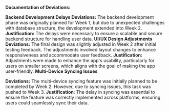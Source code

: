 **Documentation of Deviations:**

**Backend Development Delays
Deviations:** The backend development phase was originally planned for Week 1, but due to unexpected challenges with database structure, the development extended into Week 2.
**Justification:** The delays were necessary to ensure a scalable and secure backend structure for handling user data.
**UI/UX Design Adjustments**
**Deviations:** The final design was slightly adjusted in Week 2 after initial testing feedback. The adjustments involved layout changes to enhance responsiveness and accommodate user feedback.
**Justification:** Adjustments were made to enhance the app's usability, particularly for users on smaller screens, which aligns with the goal of making the app user-friendly.
**Multi-Device Syncing Issues**

**Deviations:** The multi-device syncing feature was initially planned to be completed by Week 2. However, due to syncing issues, this task was pushed to Week 3.
**Justification**: The delay in syncing was essential to ensure the feature was correctly implemented across platforms, ensuring users could seamlessly sync their data.
